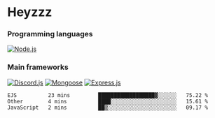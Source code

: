 # Heyzzz  

### Programming languages  

[![Node.js](https://img.shields.io/badge/-Node.js-262626?style=for-the-badge)](https://nodejs.org/ru)

### Main frameworks

[![Discord.js](https://img.shields.io/badge/-Discord.js-262626?style=for-the-badge)](https://www.npmjs.com/package/discord.js) [![Mongoose](https://img.shields.io/badge/-Mongoose-262626?style=for-the-badge)](https://www.npmjs.com/package/mongoose) [![Express.js](https://img.shields.io/badge/-Express.js-262626?style=for-the-badge)](https://www.npmjs.com/package/express)
<!--START_SECTION:waka-->
```text
EJS          23 mins         ██████████████████▓░░░░░░   75.22 % 
Other        4 mins          ████░░░░░░░░░░░░░░░░░░░░░   15.61 % 
JavaScript   2 mins          ██▒░░░░░░░░░░░░░░░░░░░░░░   09.17 % 
```
<!--END_SECTION:waka-->
